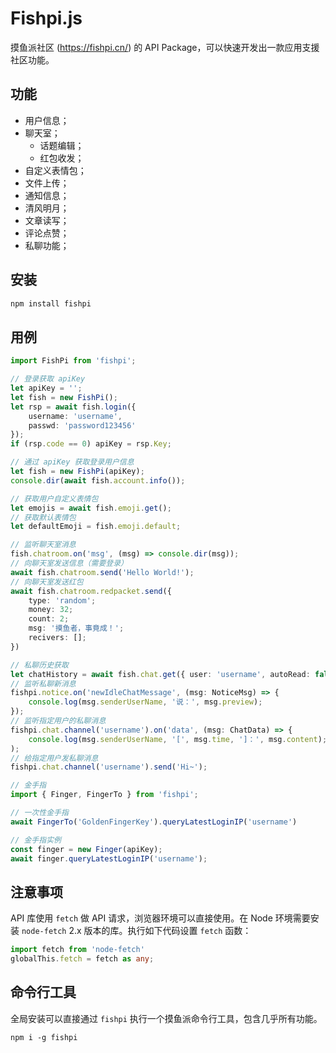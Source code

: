 # Fishpi.js

摸鱼派社区 (https://fishpi.cn/) 的 API Package，可以快速开发出一款应用支援社区功能。

## 功能
- 用户信息；
- 聊天室；
  - 话题编辑；
  - 红包收发；
- 自定义表情包；
- 文件上传；
- 通知信息；
- 清风明月；
- 文章读写；
- 评论点赞；
- 私聊功能；

## 安装

```bash
npm install fishpi
```

## 用例

```ts
import FishPi from 'fishpi';

// 登录获取 apiKey
let apiKey = '';
let fish = new FishPi();
let rsp = await fish.login({ 
    username: 'username', 
    passwd: 'password123456' 
});
if (rsp.code == 0) apiKey = rsp.Key;

// 通过 apiKey 获取登录用户信息
let fish = new FishPi(apiKey);
console.dir(await fish.account.info());

// 获取用户自定义表情包
let emojis = await fish.emoji.get();
// 获取默认表情包
let defaultEmoji = fish.emoji.default;

// 监听聊天室消息
fish.chatroom.on('msg', (msg) => console.dir(msg));
// 向聊天室发送信息（需要登录）
await fish.chatroom.send('Hello World!');
// 向聊天室发送红包
await fish.chatroom.redpacket.send({
    type: 'random';
    money: 32;
    count: 2;
    msg: '摸鱼者，事竟成！';
    recivers: [];
})

// 私聊历史获取
let chatHistory = await fish.chat.get({ user: 'username', autoRead: false })
// 监听私聊新消息
fishpi.notice.on('newIdleChatMessage', (msg: NoticeMsg) => {
    console.log(msg.senderUserName, '说：', msg.preview);
});
// 监听指定用户的私聊消息
fishpi.chat.channel('username').on('data', (msg: ChatData) => {
    console.log(msg.senderUserName, '[', msg.time, ']：', msg.content);
);
// 给指定用户发私聊消息
fishpi.chat.channel('username').send('Hi~');

// 金手指
import { Finger, FingerTo } from 'fishpi';

// 一次性金手指
await FingerTo('GoldenFingerKey').queryLatestLoginIP('username')

// 金手指实例
const finger = new Finger(apiKey);
await finger.queryLatestLoginIP('username');

```

## 注意事项

API 库使用 `fetch` 做 API 请求，浏览器环境可以直接使用。在 Node 环境需要安装 `node-fetch` 2.x 版本的库。执行如下代码设置 `fetch` 函数：
```typescript
import fetch from 'node-fetch'
globalThis.fetch = fetch as any;
```

## 命令行工具

全局安装可以直接通过 `fishpi` 执行一个摸鱼派命令行工具，包含几乎所有功能。

```
npm i -g fishpi
```